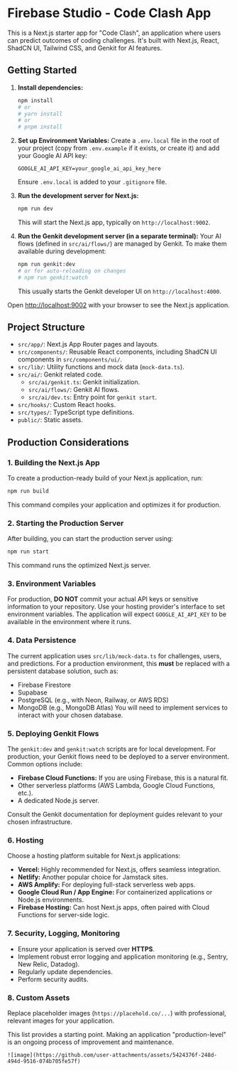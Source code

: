 # Firebase Studio - Code Clash App

This is a Next.js starter app for "Code Clash", an application where users can predict outcomes of coding challenges. It's built with Next.js, React, ShadCN UI, Tailwind CSS, and Genkit for AI features.

## Getting Started

1.  **Install dependencies:**
    ```bash
    npm install
    # or
    # yarn install
    # or
    # pnpm install
    ```

2.  **Set up Environment Variables:**
    Create a `.env.local` file in the root of your project (copy from `.env.example` if it exists, or create it) and add your Google AI API key:
    ```env
    GOOGLE_AI_API_KEY=your_google_ai_api_key_here
    ```
    Ensure `.env.local` is added to your `.gitignore` file.

3.  **Run the development server for Next.js:**
    ```bash
    npm run dev
    ```
    This will start the Next.js app, typically on `http://localhost:9002`.

4.  **Run the Genkit development server (in a separate terminal):**
    Your AI flows (defined in `src/ai/flows/`) are managed by Genkit. To make them available during development:
    ```bash
    npm run genkit:dev
    # or for auto-reloading on changes
    # npm run genkit:watch
    ```
    This usually starts the Genkit developer UI on `http://localhost:4000`.

Open [http://localhost:9002](http://localhost:9002) with your browser to see the Next.js application.

## Project Structure

-   `src/app/`: Next.js App Router pages and layouts.
-   `src/components/`: Reusable React components, including ShadCN UI components in `src/components/ui/`.
-   `src/lib/`: Utility functions and mock data (`mock-data.ts`).
-   `src/ai/`: Genkit related code.
    -   `src/ai/genkit.ts`: Genkit initialization.
    -   `src/ai/flows/`: Genkit AI flows.
    -   `src/ai/dev.ts`: Entry point for `genkit start`.
-   `src/hooks/`: Custom React hooks.
-   `src/types/`: TypeScript type definitions.
-   `public/`: Static assets.

## Production Considerations

### 1. Building the Next.js App
To create a production-ready build of your Next.js application, run:
```bash
npm run build
```
This command compiles your application and optimizes it for production.

### 2. Starting the Production Server
After building, you can start the production server using:
```bash
npm run start
```
This command runs the optimized Next.js server.

### 3. Environment Variables
For production, **DO NOT** commit your actual API keys or sensitive information to your repository. Use your hosting provider's interface to set environment variables. The application will expect `GOOGLE_AI_API_KEY` to be available in the environment where it runs.

### 4. Data Persistence
The current application uses `src/lib/mock-data.ts` for challenges, users, and predictions. For a production environment, this **must** be replaced with a persistent database solution, such as:
-   Firebase Firestore
-   Supabase
-   PostgreSQL (e.g., with Neon, Railway, or AWS RDS)
-   MongoDB (e.g., MongoDB Atlas)
You will need to implement services to interact with your chosen database.

### 5. Deploying Genkit Flows
The `genkit:dev` and `genkit:watch` scripts are for local development. For production, your Genkit flows need to be deployed to a server environment. Common options include:
-   **Firebase Cloud Functions:** If you are using Firebase, this is a natural fit.
-   Other serverless platforms (AWS Lambda, Google Cloud Functions, etc.).
-   A dedicated Node.js server.

Consult the Genkit documentation for deployment guides relevant to your chosen infrastructure.

### 6. Hosting
Choose a hosting platform suitable for Next.js applications:
-   **Vercel:** Highly recommended for Next.js, offers seamless integration.
-   **Netlify:** Another popular choice for Jamstack sites.
-   **AWS Amplify:** For deploying full-stack serverless web apps.
-   **Google Cloud Run / App Engine:** For containerized applications or Node.js environments.
-   **Firebase Hosting:** Can host Next.js apps, often paired with Cloud Functions for server-side logic.

### 7. Security, Logging, Monitoring
-   Ensure your application is served over **HTTPS**.
-   Implement robust error logging and application monitoring (e.g., Sentry, New Relic, Datadog).
-   Regularly update dependencies.
-   Perform security audits.

### 8. Custom Assets
Replace placeholder images (`https://placehold.co/...`) with professional, relevant images for your application.

This list provides a starting point. Making an application "production-level" is an ongoing process of improvement and maintenance.
```
![image](https://github.com/user-attachments/assets/5424376f-248d-494d-9516-074b705fe57f)
